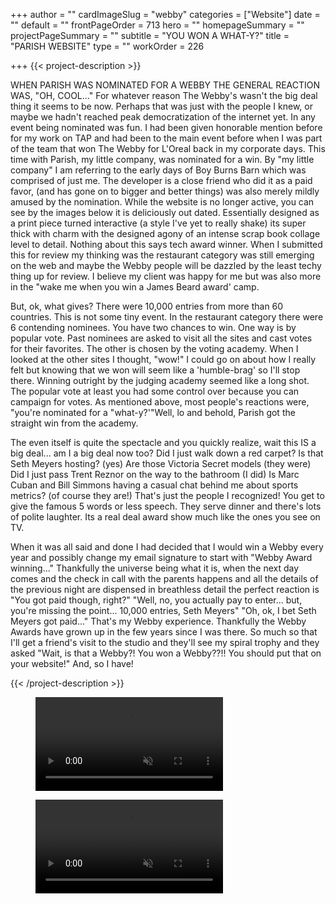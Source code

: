 +++
author = ""
cardImageSlug = "webby"
categories = ["Website"]
date = ""
default = ""
frontPageOrder = 713
hero = ""
homepageSummary = ""
projectPageSummary = ""
subtitle = "YOU WON A WHAT-Y?"
title = "PARISH WEBSITE"
type = ""
workOrder = 226

+++
{{< project-description >}} <p>WHEN PARISH WAS NOMINATED FOR A WEBBY THE GENERAL REACTION WAS, "OH, COOL..." For whatever reason The Webby's wasn't the big deal thing it seems to be now. Perhaps that was just with the people I knew, or maybe we hadn't reached peak democratization of the internet yet. In any event being nominated was fun. I had been given honorable mention before for my work on TAP and had been to the main event before when I was part of the team that won The Webby for L'Oreal back in my corporate days. This time with Parish, my little company, was nominated for a win. By "my little company" I am referring to the early days of Boy Burns Barn which was comprised of just me. The developer is a close friend who did it as a paid favor, (and has gone on to bigger and better things) was also merely mildly amused by the nomination. While the website is no longer active, you can see by the images below it is deliciously out dated. Essentially designed as a print piece turned interactive (a style I've yet to really shake) its super thick with charm with the designed agony of an intense scrap book collage level to detail. Nothing about this says tech award winner. When I submitted this for review my thinking was the restaurant category was still emerging on the web and maybe the Webby people will be dazzled by the least techy thing up for review. I believe my client was happy for me but was also more in the "wake me when you win a James Beard award' camp.</p> <p>But, ok, what gives? There were 10,000 entries from more than 60 countries. This is not some tiny event. In the restaurant category there were 6 contending nominees. You have two chances to win. One way is by popular vote. Past nominees are asked to visit all the sites and cast votes for their favorites. The other is chosen by the voting academy. When I looked at the other sites I thought, "wow!" I could go on about how I really felt but knowing that we won will seem like a 'humble-brag' so I'll stop there. Winning outright by the judging academy seemed like a long shot. The popular vote at least you had some control over because you can campaign for votes. As mentioned above, most people's reactions were, "you're nominated for a "what-y?'"Well, lo and behold, Parish got the straight win from the academy.</p><p>The even itself is quite the spectacle and you quickly realize, wait this IS a big deal... am I a big deal now too? Did I just walk down a red carpet? Is that Seth Meyers hosting? (yes) Are those Victoria Secret models (they were) Did I just pass Trent Reznor on the way to the bathroom (I did) Is Marc Cuban and Bill Simmons having a casual chat behind me about sports metrics? (of course they are!) That's just the people I recognized! You get to give the famous 5 words or less speech. They serve dinner and there's lots of polite laughter. Its a real deal award show much like the ones you see on TV.</p> <p>When it was all said and done I had decided that I would win a Webby every year and possibly change my email signature to start with "Webby Award winning..." Thankfully the universe being what it is, when the next day comes and the check in call with the parents happens and all the details of the previous night are dispensed in breathless detail the perfect reaction is "You got paid though, right?" "Well, no, you actually pay to enter... but, you're missing the point... 10,000 entries, Seth Meyers" "Oh, ok, I bet Seth Meyers got paid..." That's my Webby experience. Thankfully the Webby Awards have grown up in the few years since I was there. So much so that I'll get a friend's visit to the studio and they'll see my spiral trophy and they asked "Wait, is that a Webby?! You won a Webby??!! You should put that on your website!" And, so I have!</p>

 {{< /project-description >}}

<div class="project-item">
<figure class="img-wrap with-bottom-border" ><video src="https://s3.amazonaws.com/bbbarn-images/project-webby-01.mov" loop muted autoplay></video></figure>
<figure class="img-wrap with-bottom-border" ><video src="https://s3.amazonaws.com/bbbarn-images/project-webby-02.mov" loop muted autoplay></video></figure>
